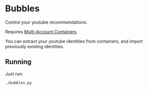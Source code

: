 # Bubbles
Control your youtube recommendations.

Requires [Multi-Account Containers](https://addons.mozilla.org/en-US/firefox/addon/multi-account-containers/).

You can extract your youtube identities from containers, and import previously existing identities.

## Running
Just run:
```bash
./bubbles.py
```
